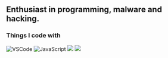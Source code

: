 ## Enthusiast in programming, malware and hacking.

<h3>Things I code with</h3>
<p>
  <img alt="VSCode"src="https://img.shields.io/badge/-Visual%20Studio%20Code-23A9F2?style=flat-square&logo=Visual%20Studio%20Code&logoColor=white"/>
  <img alt="JavaScript" src="https://img.shields.io/badge/JavaScript-323330?style=flat-square&logo=javascript&logoColor=F7DF1E"/>
  <img src="https://img.shields.io/badge/Python-14354C?style=flat-saure&logo=python&logoColor=white"/>
  <img src="https://img.shields.io/badge/-Trello-0079BF?style=flat-square&logo=Trello&logoColor=white"/>
</p>
